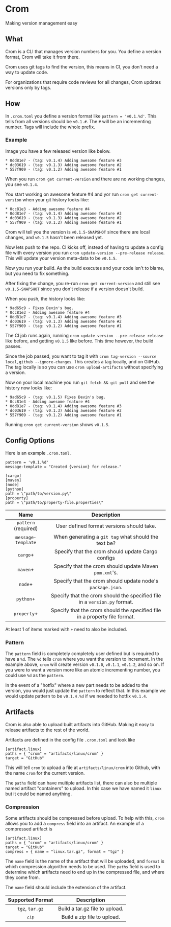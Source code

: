 # Crom
Making version management easy

## What
Crom is a CLI that manages version numbers for you. You define a version format, Crom will take it from there.

Crom uses git tags to find the version, this means in CI, you don't need a way to update code.

For organizations that require code reviews for all changes, Crom updates versions only by tags.

## How
In `.crom.toml` you define a version format like `pattern = 'v0.1.%d'`. This tells from all versions should be `v0.1.#`. The `#` will be an incrementing number. Tags will include the whole prefix.

### Example

Image you have a few released version like below.

```
* 0dd81e7 - (tag: v0.1.4) Adding awesome feature #3
* dc03619 - (tag: v0.1.3) Adding awesome feature #2
* 557f909 - (tag: v0.1.2) Adding awesome feature #1
```

When you run `crom get current-version` and there are no working changes, you see `v0.1.4`.

You start working on awesome feature #4 and yor run `crom get current-version` when your git history looks like:

```
* 0cc81e3 - Adding awesome feature #4
* 0dd81e7 - (tag: v0.1.4) Adding awesome feature #3
* dc03619 - (tag: v0.1.3) Adding awesome feature #2
* 557f909 - (tag: v0.1.2) Adding awesome feature #1
```

Crom will tell you the version is `v0.1.5-SNAPSHOT` since there are local changes, and `v0.1.5` hasn't been released yet.

Now lets push to the repo. CI kicks off, instead of having to update a config file with every version you run `crom update-version --pre-release release`. This will update your version meta-data to be `v0.1.5`. 

Now you run your build. As the build executes and your code isn't to blame, but you need to fix something.

After fixing the change, you re-run `crom get current-version` and still see `v0.1.5-SNAPSHOT` since you don't release if a version doesn't build.

When you push, the history looks like:

```
* 9ad65c9 - Fixes Devin's bug.
* 0cc81e3 - Adding awesome feature #4
* 0dd81e7 - (tag: v0.1.4) Adding awesome feature #3
* dc03619 - (tag: v0.1.3) Adding awesome feature #2
* 557f909 - (tag: v0.1.2) Adding awesome feature #1
```

The CI job runs again, running `crom update-version --pre-release release` like before, and getting `v0.1.5` like before. This time however, the build passes.

Since the job passed, you want to tag it with `crom tag-version --source local,github --ignore-changes`. This creates a tag locally, and on GitHub. The tag locally is so you can use `crom upload-artifacts` without specifying a version.

Now on your local machine you run `git fetch && git pull` and see the history now looks like:

```
* 9ad65c9 - (tag: v0.1.5) Fixes Devin's bug.
* 0cc81e3 - Adding awesome feature #4
* 0dd81e7 - (tag: v0.1.4) Adding awesome feature #3
* dc03619 - (tag: v0.1.3) Adding awesome feature #2
* 557f909 - (tag: v0.1.2) Adding awesome feature #1
```

Running `crom get current-version` shows `v0.1.5`.

## Config Options
Here is an example `.crom.toml`.

```
pattern = 'v0.1.%d'
message-template = "Created {version} for release."

[cargo]
[maven]
[node]
[python]
path = \"path/to/version.py\"
[property]
path = \"path/to/property-file.properties\"
```


|         Name         |                                Description                                 |
| :------------------: | :------------------------------------------------------------------------: |
| `pattern` (required) |                 User defined format versions should take.                  |
|  `message-template`  |            When generating a `git tag` what should the text be?            |
|       `cargo`+       |             Specify that the crom should update Cargo configs              |
|       `maven`+       |           Specify that the crom should update Maven `pom.xml`'s.           |
|       `node`+        |         Specify that the crom should update node's `package.json`.         |
|      `python`+       | Specify that the crom should the specified file in a `version.py` format.  |
|     `property`+      | Specify that the crom should the specified file in a property file format. |

At least 1 of items marked with `+` need to also be included. 

### Pattern

The `pattern` field is completely completely user defined but is required to have a `%d`. The `%d` tells `crom` where you want the version to increment. In the example above, `crom` will create version `v0.1.0`, `v0.1.1`, `v0.1.2`, and so on. If you were to want a version more like an atomic incrementing number, you could use `%d` as the `pattern`.

In the event of a "hotfix" where a new part needs to be added to the version, you would just update the `pattern` to reflect that. In this example we would update pattern to be `v0.1.4.%d` if we needed to hotfix `v0.1.4`.

## Artifacts
Crom is also able to upload built artifacts into GitHub. Making it easy to release artifacts to the rest of the world.

Artifacts are defined in the config file `.crom.toml` and look like

```
[artifact.linux]
paths = { "crom" = "artifacts/linux/crom" }
target = "GitHub"
```

This will tell `crom` to upload a file at `artifacts/linux/crom` into Github, with the name `crom` for the current version.

The `paths` field can have multiple artifacts list, there can also be multiple named artifact "containers" to upload. In this case we have named it `linux` but it could be named anything.

### Compression
Some artifacts should be compressed before upload. To help with this, `crom` allows you to add a `compress` field into an artifact. An example of a compressed artifact is

```
[artifact.linux]
paths = { "crom" = "artifacts/linux/crom" }
target = "GitHub"
compress = { name = "linux.tar.gz", format = "tgz" }
```

The `name` field is the name of the artifact that will be uploaded, and `format` is which compression algorithm needs to be used. The `paths` field is used to determine which artifacts need to end up in the compressed file, and where they come from.

The `name` field should include the extension of the artifact.

| Supported Format |          Description           |
| :--------------: | :----------------------------: |
| `tgz`, `tar.gz`  | Build a tar.gz file to upload. |
|      `zip`       |  Build a zip file to upload.   |